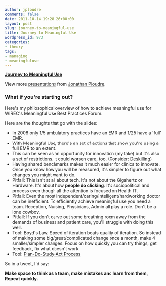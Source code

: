 ```yaml
---
author: jploudre
comments: false
date: 2011-10-14 19:28:26+00:00
layout: post
slug: journey-to-meaningful-use
title: Journey to Meaningful Use
wordpress_id: 973
categories:
- theory
tags:
- managing
- meaningfuluse
---
```


**[Journey to Meaningful Use](http://www.slideshare.net/jploudre/journey-to-meaningful-use)**

View more [presentations](http://www.slideshare.net/) from [Jonathan Ploudre](http://www.slideshare.net/jploudre).

### What if you're starting out?

Here's my philosophical overview of how to achieve meaningful use for WIREC's Meaningful Use Best Practices Forum.

Here are the thoughts that go with the slides:

* In 2008 only 1/5 ambulatory practices have an EMR and 1/25 have a 'full' EMR.
* With Meaningful Use, there's an set of actions that show you're using a full EMR to an extent.
* This can be seen as an opportunity for innovation (my take) but it's also a set of restrictions. It could worsen care, too. (Consider: [Deskilling](/2011/deskilling/))
* Having shared benchmarks makes it much easier for clinics to innovate. Once you know how you will be measured, it's simpler to figure out what changes you might want to do.
* Pitfall: This isn't at all about tech. It's not about the Gigahertz or Hardware. It's about how **people do clicking**. It's sociopolitical and process even though all the attention is focused on Health IT.
* Pitfall: Even the most independent/caring/intelligent/hardworking doctor can be inefficient. To efficiently achieve meaningful use you need a team. Reception, Nursing, Physicians, Admin all play a role. Don't be a lone cowboy.
* Pitfall: If you don't carve out some breathing room away from the demands of business and patient care, you'll struggle with doing this well.
* Tool: Boyd's Law. Speed of iteration beats quality of iteration. So instead of making some big/great/complicated change once a month, make 4 smaller/simpler changes. Focus on how quickly you can try things, get feedback, fix what doesn't work.
* Tool: [Plan-Do-Study-Act Process](/2011/pdsa-and-meaningful-use/) 

So in a tweet, I'd say: 
 
**Make space to think as a team, make mistakes and learn from them, Repeat quickly.**
